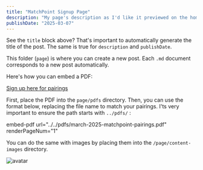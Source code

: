 ```yaml
---
title: "MatchPoint Signup Page"
description: "My page's description as I'd like it previewed on the home page"
publishDate: "2025-03-07"
---
```


See the `title` block above? That's important to automatically generate the title of the post. The same is true for `description` and `publishDate`.

This folder (`page`) is where you can create a new post. Each `.md` document corresponds to a new post automatically.

Here's how you can embed a PDF:

[Sign up here for pairings](https://forms.gle/EYYqGhrG5Arbt72h6)

First, place the PDF into the `page/pdfs` directory.
Then, you can use the format below, replacing the file name to match your pairings.
I'ts very important to ensure the path starts with `../pdfs/` :

embed-pdf url="../../pdfs/march-2025-matchpoint-pairings.pdf" renderPageNum="1"


You can do the same with images by placing them into the `/page/content-images` directory.

![avatar](/page/content-imaguges/tennis-guy.png)
